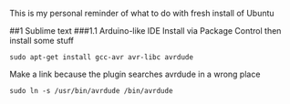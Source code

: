 This is my personal reminder of what to do with fresh install of Ubuntu

##1 Sublime text
###1.1 Arduino-like IDE
Install via Package Control then install some stuff
```
sudo apt-get install gcc-avr avr-libc avrdude
```
Make a link because the plugin searches avrdude in a wrong place
```
sudo ln -s /usr/bin/avrdude /bin/avrdude
```
